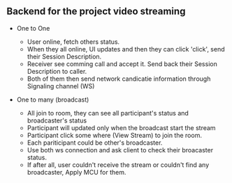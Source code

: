 ## Backend for the project video streaming

- One to One 
  + User online, fetch others status.
  + When they all online, UI updates and then they can click 'click', send their Session Description.
  + Receiver see comming call and accept it. Send back their Session Description to caller.
  + Both of them then send network candicatie information through Signaling channel (WS)

- One to many (broadcast)
  + All join to room, they can see all participant's status and broadcaster's status
  + Participant will updated only when the broadcast start the stream
  + Participant click some where (View Stream) to join the room.
  + Each pariticipant could be other's broadcaster.
  + Use both ws connection and ask client to check their broacaster status.
  + If after all, user couldn't receive the stream or couldn't find any broadcaster, Apply MCU for them.  




